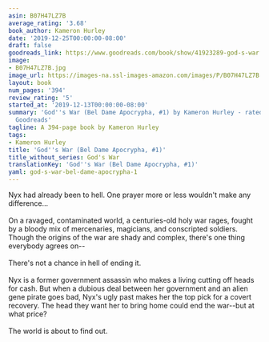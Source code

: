 ```yaml
---
asin: B07H47LZ7B
average_rating: '3.68'
book_author: Kameron Hurley
date: '2019-12-25T00:00:00-08:00'
draft: false
goodreads_link: https://www.goodreads.com/book/show/41923289-god-s-war
image:
- B07H47LZ7B.jpg
image_url: https://images-na.ssl-images-amazon.com/images/P/B07H47LZ7B.01._SCLZZZZZZZ.jpg
layout: book
num_pages: '394'
review_rating: '5'
started_at: '2019-12-13T00:00:00-08:00'
summary: 'God''s War (Bel Dame Apocrypha, #1) by Kameron Hurley - rated 3.68/5 on
  Goodreads'
tagline: A 394-page book by Kameron Hurley
tags:
- Kameron Hurley
title: 'God''s War (Bel Dame Apocrypha, #1)'
title_without_series: God's War
translationKey: 'God''s War (Bel Dame Apocrypha, #1)'
yaml: god-s-war-bel-dame-apocrypha-1
---
```


Nyx had already been to hell. One prayer more or less wouldn't make any difference...<br /><br />On a ravaged, contaminated world, a centuries-old holy war rages, fought by a bloody mix of mercenaries, magicians, and conscripted soldiers. Though the origins of the war are shady and complex, there's one thing everybody agrees on--<br /><br />There's not a chance in hell of ending it.<br /><br />Nyx is a former government assassin who makes a living cutting off heads for cash. But when a dubious deal between her government and an alien gene pirate goes bad, Nyx's ugly past makes her the top pick for a covert recovery. The head they want her to bring home could end the war--but at what price?<br /><br />The world is about to find out.